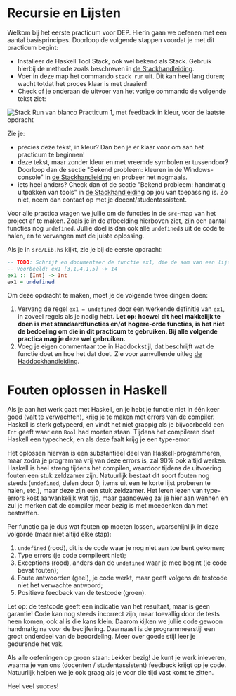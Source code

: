 # Recursie en Lijsten

Welkom bij het eerste practicum voor DEP. Hierin gaan we oefenen met een aantal basisprincipes. Doorloop de volgende stappen voordat je met dit practicum begint:

- Installeer de Haskell Tool Stack, ook wel bekend als Stack. Gebruik hierbij de methode zoals beschreven in [de Stackhandleiding](../STACK.md).
- Voer in deze map het commando `stack run` uit. Dit kan heel lang duren; wacht totdat het proces klaar is met draaien!
- Check of je onderaan de uitvoer van het vorige commando de volgende tekst ziet:

![Stack Run van blanco Practicum 1, met feedback in kleur, voor de laatste opdracht](../img/stack_colour_feedback_last_function.png)

Zie je:
- precies deze tekst, in kleur? Dan ben je er klaar voor om aan het practicum te beginnen!
- deze tekst, maar zonder kleur en met vreemde symbolen er tussendoor? Doorloop dan de sectie "Bekend probleem: kleuren in de Windows-console" in [de Stackhandleiding](../STACK.md) en probeer het nogmaals.
- iets heel anders? Check dan of de sectie "Bekend probleem: handmatig uitpakken van tools" in [de Stackhandleiding](../STACK.md) op jou van toepassing is. Zo niet, neem dan contact op met je docent/studentassistent.

Voor alle practica vragen we jullie om de functies in de `src`-map van het project af te maken. Zoals je in de afbeelding hierboven ziet, zijn een aantal functies nog `undefined`. Jullie doel is dan ook alle `undefined`s uit de code te halen, en te vervangen met de juiste oplossing.

Als je in `src/Lib.hs` kijkt, zie je bij de eerste opdracht:

```haskell
-- TODO: Schrijf en documenteer de functie ex1, die de som van een lijst getallen berekent.
-- Voorbeeld: ex1 [3,1,4,1,5] ~> 14
ex1 :: [Int] -> Int
ex1 = undefined
```

Om deze opdracht te maken, moet je de volgende twee dingen doen:
1. Vervang de regel `ex1 = undefined` door een werkende definitie van `ex1`, in zoveel regels als je nodig hebt. **Let op: hoewel dit heel makkelijk te doen is met standaardfuncties en/of hogere-orde functies, is het niet de bedoeling om die in dit practicum te gebruiken. Bij alle volgende practica mag je deze wel gebruiken.**
2. Voeg je eigen commentaar toe in Haddockstijl, dat beschrijft wat de functie doet en hoe het dat doet. Zie voor aanvullende uitleg [de Haddockhandleiding](../HADDOCK.md).

# Fouten oplossen in Haskell

Als je aan het werk gaat met Haskell, en je hebt je functie niet in één keer goed (valt te verwachten), krijg je te maken met errors van de compiler. Haskell is sterk getypeerd, en vindt het niet grappig als je bijvoorbeeld een `Int` geeft waar een `Bool` had moeten staan. Tijdens het compileren doet Haskell een typecheck, en als deze faalt krijg je een type-error. 

Het oplossen hiervan is een substantieel deel van Haskell-programmeren, maar zodra je programma vrij van deze errors is, zal 90% ook altijd werken. Haskell is heel streng tijdens het compilen, waardoor tijdens de uitvoering fouten een stuk zeldzamer zijn. Natuurlijk bestaat dit soort fouten nog steeds (`undefined`, delen door 0, items uit een te korte lijst proberen te halen, etc.), maar deze zijn een stuk zeldzamer. Het leren lezen van type-errors kost aanvankelijk wat tijd, maar gaandeweg zal je hier aan wennen en zul je merken dat de compiler meer bezig is met meedenken dan met bestraffen.
 
Per functie ga je dus wat fouten op moeten lossen, waarschijnlijk in deze volgorde (maar niet altijd elke stap):

1. `undefined` (rood), dit is de code waar je nog niet aan toe bent gekomen;
2. Type errors (je code compileert niet);
3. Exceptions (rood), anders dan de `undefined` waar je mee begint (je code bevat fouten);
4. Foute antwoorden (geel), je code werkt, maar geeft volgens de testcode niet het verwachte antwoord;
5. Positieve feedback van de testcode (groen).

Let op: de testcode geeft een indicatie van het resultaat, maar is geen garantie! Code kan nog steeds incorrect zijn, maar toevallig door de tests heen komen, ook al is die kans klein. Daarom kijken we jullie code gewoon handmatig na voor de becijfering. Daarnaast is de programmeerstijl een groot onderdeel van de beoordeling. Meer over goede stijl leer je gedurende het vak.

Als alle oefeningen op groen staan: Lekker bezig! Je kunt je werk inleveren, waarna je van ons (docenten / studentassistent) feedback krijgt op je code. Natuurlijk helpen we je ook graag als je voor die tijd vast komt te zitten.

Heel veel succes!
